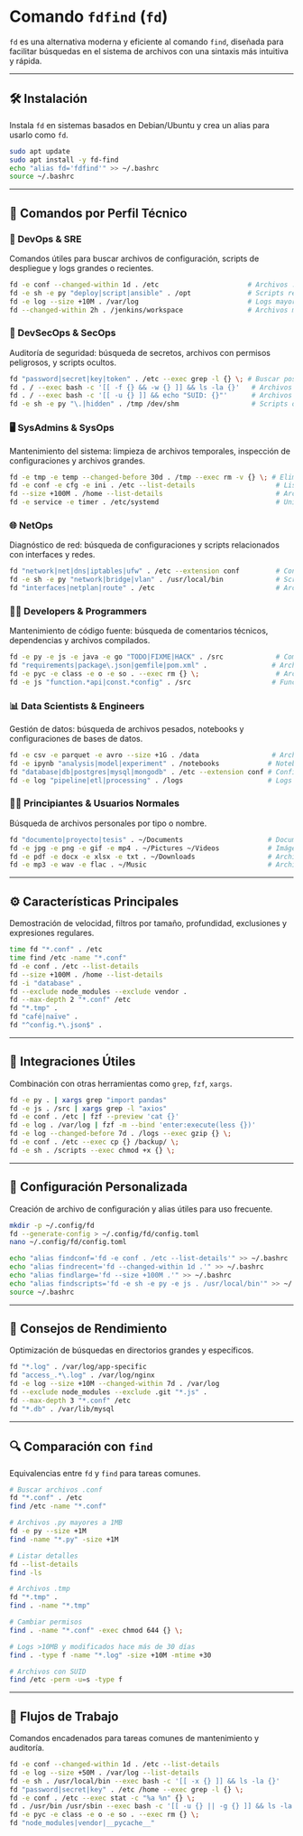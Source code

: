 # Comando `fdfind` (`fd`)

`fd` es una alternativa moderna y eficiente al comando `find`, diseñada para facilitar búsquedas en el sistema de archivos con una sintaxis más intuitiva y rápida.

---

## 🛠️ Instalación

Instala `fd` en sistemas basados en Debian/Ubuntu y crea un alias para usarlo como `fd`.

```bash
sudo apt update
sudo apt install -y fd-find
echo "alias fd='fdfind'" >> ~/.bashrc
source ~/.bashrc
```

---

## 👤 Comandos por Perfil Técnico

### 🔧 DevOps & SRE

Comandos útiles para buscar archivos de configuración, scripts de despliegue y logs grandes o recientes.

```bash
fd -e conf --changed-within 1d . /etc                      # Archivos .conf modificados en las últimas 24h
fd -e sh -e py "deploy|script|ansible" . /opt              # Scripts relacionados con despliegues
fd -e log --size +10M . /var/log                           # Logs mayores a 10MB
fd --changed-within 2h . /jenkins/workspace                # Archivos modificados recientemente en Jenkins
```

### 🔐 DevSecOps & SecOps

Auditoría de seguridad: búsqueda de secretos, archivos con permisos peligrosos, y scripts ocultos.

```bash
fd "password|secret|key|token" . /etc --exec grep -l {} \; # Buscar posibles secretos en archivos
fd . / --exec bash -c '[[ -f {} && -w {} ]] && ls -la {}'   # Archivos que son modificables por el usuario
fd . / --exec bash -c '[[ -u {} ]] && echo "SUID: {}"'      # Archivos con bit SUID
fd -e sh -e py "\.|hidden" . /tmp /dev/shm                  # Scripts ocultos en directorios temporales
```

### 🖥️ SysAdmins & SysOps

Mantenimiento del sistema: limpieza de archivos temporales, inspección de configuraciones y archivos grandes.

```bash
fd -e tmp -e temp --changed-before 30d . /tmp --exec rm -v {} \; # Eliminar archivos temporales antiguos
fd -e conf -e cfg -e ini . /etc --list-details                    # Listar archivos de configuración
fd --size +100M . /home --list-details                            # Archivos grandes en /home
fd -e service -e timer . /etc/systemd                             # Unidades de systemd
```

### 🌐 NetOps

Diagnóstico de red: búsqueda de configuraciones y scripts relacionados con interfaces y redes.

```bash
fd "network|net|dns|iptables|ufw" . /etc --extension conf         # Configuraciones de red
fd -e sh -e py "network|bridge|vlan" . /usr/local/bin             # Scripts relacionados con red
fd "interfaces|netplan|route" . /etc                              # Archivos de configuración de interfaces
```

### 👨‍💻 Developers & Programmers

Mantenimiento de código fuente: búsqueda de comentarios técnicos, dependencias y archivos compilados.

```bash
fd -e py -e js -e java -e go "TODO|FIXME|HACK" . /src             # Comentarios técnicos en código
fd "requirements|package\.json|gemfile|pom.xml" .                # Archivos de dependencias
fd -e pyc -e class -e o -e so . --exec rm {} \;                   # Archivos compilados para limpiar
fd -e js "function.*api|const.*config" . /src                    # Funciones y constantes clave en JS
```

### 📊 Data Scientists & Engineers

Gestión de datos: búsqueda de archivos pesados, notebooks y configuraciones de bases de datos.

```bash
fd -e csv -e parquet -e avro --size +1G . /data                  # Archivos de datos grandes
fd -e ipynb "analysis|model|experiment" . /notebooks            # Notebooks de análisis
fd "database|db|postgres|mysql|mongodb" . /etc --extension conf # Configuraciones de bases de datos
fd -e log "pipeline|etl|processing" . /logs                     # Logs de procesamiento de datos
```

### 🧑‍🏫 Principiantes & Usuarios Normales

Búsqueda de archivos personales por tipo o nombre.

```bash
fd "documento|proyecto|tesis" . ~/Documents                     # Documentos importantes
fd -e jpg -e png -e gif -e mp4 . ~/Pictures ~/Videos            # Imágenes y videos
fd -e pdf -e docx -e xlsx -e txt . ~/Downloads                  # Archivos de oficina
fd -e mp3 -e wav -e flac . ~/Music                              # Archivos de audio
```

---

## ⚙️ Características Principales

Demostración de velocidad, filtros por tamaño, profundidad, exclusiones y expresiones regulares.

```bash
time fd "*.conf" . /etc
time find /etc -name "*.conf"
fd -e conf . /etc --list-details
fd --size +100M . /home --list-details
fd -i "database" .
fd --exclude node_modules --exclude vendor .
fd --max-depth 2 "*.conf" /etc
fd "*.tmp" .
fd "café|naïve" .
fd "^config.*\.json$" .
```

---

## 🔌 Integraciones Útiles

Combinación con otras herramientas como `grep`, `fzf`, `xargs`.

```bash
fd -e py . | xargs grep "import pandas"
fd -e js . /src | xargs grep -l "axios"
fd -e conf . /etc | fzf --preview 'cat {}'
fd -e log . /var/log | fzf -m --bind 'enter:execute(less {})'
fd -e log --changed-before 7d . /logs --exec gzip {} \;
fd -e conf . /etc --exec cp {} /backup/ \;
fd -e sh . /scripts --exec chmod +x {} \;
```

---

## 🧩 Configuración Personalizada

Creación de archivo de configuración y alias útiles para uso frecuente.

```bash
mkdir -p ~/.config/fd
fd --generate-config > ~/.config/fd/config.toml
nano ~/.config/fd/config.toml

echo "alias findconf='fd -e conf . /etc --list-details'" >> ~/.bashrc
echo "alias findrecent='fd --changed-within 1d .'" >> ~/.bashrc
echo "alias findlarge='fd --size +100M .'" >> ~/.bashrc
echo "alias findscripts='fd -e sh -e py -e js . /usr/local/bin'" >> ~/.bashrc
source ~/.bashrc
```

---

## 🚀 Consejos de Rendimiento

Optimización de búsquedas en directorios grandes y específicos.

```bash
fd "*.log" . /var/log/app-specific
fd "access_.*\.log" . /var/log/nginx
fd -e log --size +10M --changed-within 7d . /var/log
fd --exclude node_modules --exclude .git "*.js" .
fd --max-depth 3 "*.conf" /etc
fd "*.db" . /var/lib/mysql
```

---

## 🔍 Comparación con `find`

Equivalencias entre `fd` y `find` para tareas comunes.

```bash
# Buscar archivos .conf
fd "*.conf" . /etc
find /etc -name "*.conf"

# Archivos .py mayores a 1MB
fd -e py --size +1M
find -name "*.py" -size +1M

# Listar detalles
fd --list-details
find -ls

# Archivos .tmp
fd "*.tmp" .
find . -name "*.tmp"

# Cambiar permisos
find . -name "*.conf" -exec chmod 644 {} \;

# Logs >10MB y modificados hace más de 30 días
find . -type f -name "*.log" -size +10M -mtime +30

# Archivos con SUID
find /etc -perm -u=s -type f
```

---

## 🔄 Flujos de Trabajo

Comandos encadenados para tareas comunes de mantenimiento y auditoría.

```bash
fd -e conf --changed-within 1d . /etc --list-details
fd -e log --size +50M . /var/log --list-details
fd -e sh . /usr/local/bin --exec bash -c '[[ -x {} ]] && ls -la {}'
fd "password|secret|key" . /etc /home --exec grep -l {} \;
fd -e conf . /etc --exec stat -c "%a %n" {} \;
fd . /usr/bin /usr/sbin --exec bash -c '[[ -u {} || -g {} ]] && ls -la {}'
fd -e pyc -e class -e o -e so . --exec rm {} \;
fd "node_modules|vendor|__pycache__"
